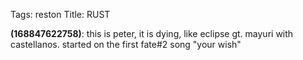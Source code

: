 Tags: reston
Title: RUST
  
**(168847622758)**: this is peter, it is dying, like eclipse gt. mayuri with castellanos. started on the first fate#2 song "your wish"